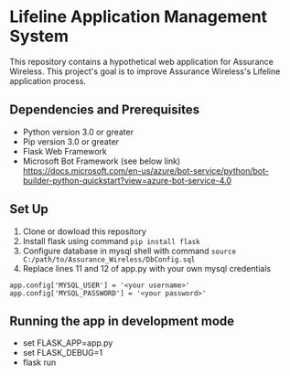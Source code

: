 # Lifeline Application Management System 
This repository contains a hypothetical web application for Assurance Wireless. This project's goal is to improve Assurance Wireless's Lifeline application process. 

## Dependencies and Prerequisites
* Python version 3.0 or greater 
* Pip version 3.0 or greater
* Flask Web Framework
* Microsoft Bot Framework (see below link) <br/>
https://docs.microsoft.com/en-us/azure/bot-service/python/bot-builder-python-quickstart?view=azure-bot-service-4.0

## Set Up
1. Clone or dowload this repository
2. Install flask using command `pip install flask`
3. Configure database in mysql shell with command `source C:/path/to/Assurance_Wireless/DbConfig.sql`
4. Replace lines 11 and 12 of app.py with your own mysql credentials
```
app.config['MYSQL_USER'] = '<your username>'
app.config['MYSQL_PASSWORD'] = '<your password>'
```

## Running the app in development mode
* set FLASK_APP=app.py 
* set FLASK_DEBUG=1
* flask run

